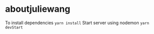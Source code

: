 # aboutjuliewang

To install dependencies ```yarn install```
Start server using nodemon ```yarn devStart```